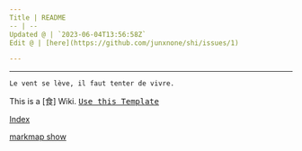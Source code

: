 ```yaml
---
Title | README
-- | --
Updated @ | `2023-06-04T13:56:58Z`
Edit @ | [here](https://github.com/junxnone/shi/issues/1)

---
```

---
`Le vent se lève, ‌‍‍‌‍​‌‌‍​‍‌‌‌‌​‌‌‍‍‍​‌‍‍‍‍​‌‍‍‍‍​‌‍‍‌‍​‌‌‍​‍‍‌‌‌​‌‌‍‍‍​‌‌‌‍‍​‌‍‍‍‍​‌‍‍‌‍​‌‌‍​‌‌‌‌‍​‌‌‍‌​‍‌‌‌‌​‍‍‍‍‍​‍‍‍​‍‌​‌​‌‌‌​‌‌‌‌​‌‌‍il faut tenter de vivre.`


This is a [食] Wiki.  <kbd>[Use this Template](https://github.com/junxnone/twiki/generate)</kbd>


[Index](_sidebar.md ':include')

[markmap show](https://junxnone.github.io/shi/markmap.html?md=https://junxnone.github.io/shi/_sidebar.md ':include :type=iframe width=100% height=800px')



